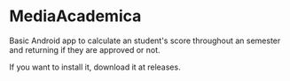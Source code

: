 # MediaAcademica

Basic Android app to calculate an student's score throughout an semester and returning if they are approved or not.

If you want to install it, download it at releases.
